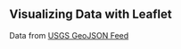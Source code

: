 ## Visualizing Data with Leaflet
Data from [USGS GeoJSON Feed](http://earthquake.usgs.gov/earthquakes/feed/v1.0/geojson.php)
